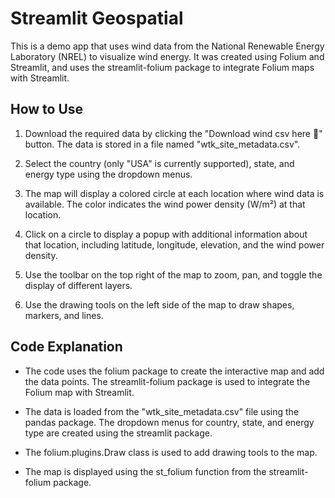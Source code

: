 # Streamlit Geospatial

This is a demo app that uses wind data from the National Renewable Energy Laboratory (NREL) to visualize wind energy. It was created using Folium and Streamlit, and uses the streamlit-folium package to integrate Folium maps with Streamlit.

## How to Use

1. Download the required data by clicking the "Download wind csv here 💨" button. The data is stored in a file named "wtk_site_metadata.csv".

2.  Select the country (only "USA" is currently supported), state, and energy type using the dropdown menus.

3. The map will display a colored circle at each location where wind data is available. The color indicates the wind power density (W/m²) at that location.

4. Click on a circle to display a popup with additional information about that location, including latitude, longitude, elevation, and the wind power density.

5. Use the toolbar on the top right of the map to zoom, pan, and toggle the display of different layers.

6. Use the drawing tools on the left side of the map to draw shapes, markers, and lines.

## Code Explanation

- The code uses the folium package to create the interactive map and add the data points. The streamlit-folium package is used to integrate the Folium map with Streamlit.

- The data is loaded from the "wtk_site_metadata.csv" file using the pandas package. The dropdown menus for country, state, and energy type are created using the streamlit package.

- The folium.plugins.Draw class is used to add drawing tools to the map.

- The map is displayed using the st_folium function from the streamlit-folium package.
